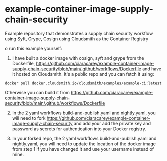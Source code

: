 # example-container-image-supply-chain-security

Example repository that demonstrates a supply chain security workflow using Syft, Grype, Cosign using Cloudsmith as the Container Registry 

o run this example yourself:

1. I have built a docker image with cosign, syft and grype from the Dockerfile, https://github.com/ciaracarey/example-container-image-supply-chain-security/blob/main/.github/workflows/Dockerfile and have it hosted on Cloudsmith. It's a public repo and you can fetch it using: 
``` 
docker pull docker.cloudsmith.io/cloudsmith/examples/example-ci:latest
```
Otherwise you can build it from https://github.com/ciaracarey/example-container-image-supply-chain-security/blob/main/.github/workflows/Dockerfile

2. In the 2 yaml workflows build-and-publish.yaml and nightly.yaml, you will need to fork https://github.com/ciaracarey/example-container-image-supply-chain-security and add your add the private key and password as secrets for authentication into your Docker registry.

3. In your forked repo, the 2 yaml workflows build-and-publish.yaml and nightly.yaml, you will need to update the location of the docker image from step 1 if you have changed it and use your username instead of mine.

